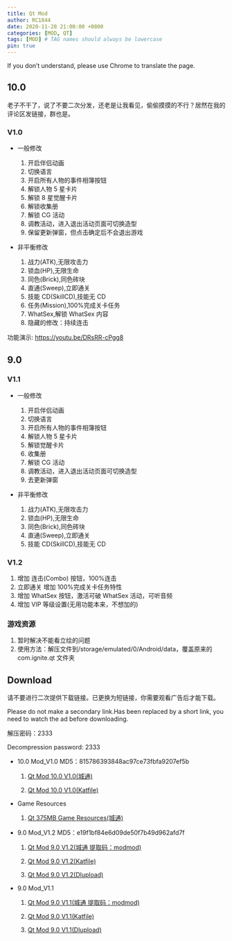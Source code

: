 ```yaml
---
title: Qt Mod
author: RC1844
date: 2020-11-28 21:00:00 +0800
categories: [MOD, QT]
tags: [MOD] # TAG names should always be lowercase
pin: true
---
```


If you don’t understand, please use Chrome to translate the page.

## 10.0

老子不干了，说了不要二次分发，还老是让我看见，偷偷摸摸的不行？居然在我的评论区发链接，群也是。

### V1.0

- 一般修改

  1. 开启伴侣动画
  1. 切换语言
  1. 开启所有人物的事件相簿按钮
  1. 解锁人物 5 星卡片
  1. 解锁 8 星觉醒卡片
  1. 解锁收集册
  1. 解锁 CG 活动
  1. 调教活动，进入退出活动页面可切换造型
  1. 保留更新弹窗，但点击确定后不会退出游戏

- 非平衡修改

  1. 战力(ATK),无限攻击力
  1. 锁血(HP),无限生命
  1. 同色(Brick),同色砖块
  1. 直通(Sweep),立即通关
  1. 技能 CD(SkillCD),技能无 CD
  1. 任务(Mission),100%完成关卡任务
  1. WhatSex,解锁 WhatSex 内容
  1. 隐藏的修改：持续连击

功能演示: <https://youtu.be/DRsRR-cPgg8>

## 9.0

### V1.1

- 一般修改

  1. 开启伴侣动画
  1. 切换语言
  1. 开启所有人物的事件相簿按钮
  1. 解锁人物 5 星卡片
  1. 解锁觉醒卡片
  1. 收集册
  1. 解锁 CG 活动
  1. 调教活动，进入退出活动页面可切换造型
  1. 去更新弹窗

- 非平衡修改

  1. 战力(ATK),无限攻击力
  1. 锁血(HP),无限生命
  1. 同色(Brick),同色砖块
  1. 直通(Sweep),立即通关
  1. 技能 CD(SkillCD),技能无 CD

### V1.2

1. 增加 连击(Combo) 按钮，100%连击
2. 立即通关 增加 100%完成关卡任务特性
3. 增加 WhatSex 按钮，激活可破 WhatSex 活动，可听音频
4. 增加 VIP 等级设置(无用功能本来，不想加的)

### 游戏资源

1. 暂时解决不能看立绘的问题
2. 使用方法：解压文件到/storage/emulated/0/Android/data，覆盖原来的 com.ignite.qt 文件夹

## Download

请不要进行二次提供下载链接。已更换为短链接，你需要观看广告后才能下载。

Please do not make a secondary link.Has been replaced by a short link, you need to watch the ad before downloading.

解压密码：2333

Decompression password: 2333

- 10.0 Mod_V1.0 MD5：815786393848ac97ce73fbfa9207ef5b

  1. [Qt Mod 10.0 V1.0(城通)](http://j.gs/EvtQ)

  1. [Qt Mod 10.0 V1.0(Katfile)](http://j.gs/EvtU)

- Game Resources

  1. [Qt 375MB Game Resources(城通)](http://j.gs/EvTH)

- 9.0 Mod_V1.2 MD5：e19f1bf84e6d09de50f7b49d962afd7f

  1. [Qt Mod 9.0 V1.2(城通 提取码：modmod)](http://j.gs/ErjG)

  1. [Qt Mod 9.0 V1.2(Katfile)](http://j.gs/ErjJ)

  1. [Qt Mod 9.0 V1.2(Dlupload)](http://j.gs/ErjF)

- 9.0 Mod_V1.1

  1. [Qt Mod 9.0 V1.1(城通 提取码：modmod)](http://j.gs/Eqs3)

  1. [Qt Mod 9.0 V1.1(Katfile)](http://j.gs/EqWj)

  1. [Qt Mod 9.0 V1.1(Dlupload)](http://j.gs/EqWe)
